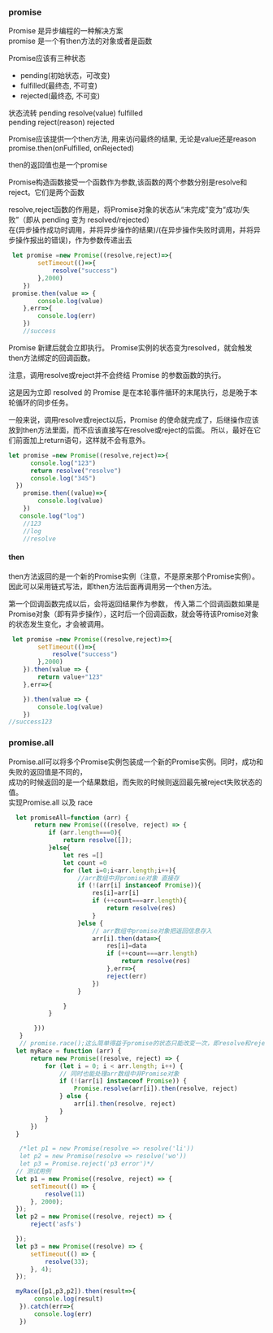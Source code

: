 
### promise
Promise 是异步编程的一种解决方案  <br>
promise 是⼀个有then⽅法的对象或者是函数

Promise应该有三种状态
- pending(初始状态，可改变)
- fulfilled(最终态, 不可变)
- rejected(最终态, 不可变)

状态流转
pending resolve(value) fulfilled<br>
pending reject(reason) rejected

Promise应该提供⼀个then⽅法, ⽤来访问最终的结果, ⽆论是value还是reason<br>
promise.then(onFulfilled, onRejected)

then的返回值也是一个promise

Promise构造函数接受一个函数作为参数,该函数的两个参数分别是resolve和reject。它们是两个函数

resolve,reject函数的作用是，将Promise对象的状态从“未完成”变为“成功/失败”（即从 pending 变为 resolved/rejected）<br>
在(异步操作成功时调用，并将异步操作的结果)/(在异步操作失败时调用，并将异步操作报出的错误)，作为参数传递出去

```js
 let promise =new Promise((resolve,reject)=>{
        setTimeout(()=>{
            resolve("success")
        },2000)
    })
 promise.then(value => {
        console.log(value)
    },err=>{
        console.log(err)
    })
    //success
```


Promise 新建后就会立即执行。
Promise实例的状态变为resolved，就会触发then方法绑定的回调函数。

注意，调用resolve或reject并不会终结 Promise 的参数函数的执行。

这是因为立即 resolved 的 Promise 是在本轮事件循环的末尾执行，总是晚于本轮循环的同步任务。

一般来说，调用resolve或reject以后，Promise 的使命就完成了，后继操作应该放到then方法里面，而不应该直接写在resolve或reject的后面。
所以，最好在它们前面加上return语句，这样就不会有意外。

```js
let promise =new Promise((resolve,reject)=>{
      console.log("123")
      return resolve("resolve")
      console.log("345")
  })
    promise.then((value)=>{
        console.log(value)
    })
   console.log("log")
    //123
    //log
    //resolve
```

#### then
then方法返回的是一个新的Promise实例（注意，不是原来那个Promise实例）。因此可以采用链式写法，即then方法后面再调用另一个then方法。

第一个回调函数完成以后，会将返回结果作为参数，
传入第二个回调函数如果是Promise对象（即有异步操作），这时后一个回调函数，就会等待该Promise对象的状态发生变化，才会被调用。
```js
 let promise =new Promise((resolve,reject)=>{
        setTimeout(()=>{
            resolve("success")
        },2000)
    }).then(value => {
        return value+"123"
    },err=>{

    }).then(value => {
        console.log(value)
    })
//success123
```




















### promise.all

 Promise.all可以将多个Promise实例包装成一个新的Promise实例。同时，成功和失败的返回值是不同的，  <br>
 成功的时候返回的是一个结果数组，而失败的时候则返回最先被reject失败状态的值。  <br>
 实现Promise.all 以及 race  <br>
   
 ```js
   let promiseAll=function (arr) {
        return new Promise(((resolve, reject) => {
            if (arr.length===0){
                return resolve([]);
            }else{
                let res =[]
                let count =0
                for (let i=0;i<arr.length;i++){
                    //arr数组中非promise对象 直接存
                    if (!(arr[i] instanceof Promise)){
                        res[i]=arr[i]
                        if (++count===arr.length){
                            return resolve(res)
                        }
                    }else {
                        // arr数组中promise对象把返回信息存入
                        arr[i].then(data=>{
                            res[i]=data
                            if (++count===arr.length)
                                return resolve(res)
                            },err=>{
                            reject(err)
                        })
                    }

                }
            }

        }))
    }
    // promise.race();这么简单得益于promise的状态只能改变一次，即resolve和reject都只被能执行一次
   let myRace = function (arr) {
       return new Promise((resolve, reject) => {
           for (let i = 0; i < arr.length; i++) {
               // 同时也能处理arr数组中非Promise对象
               if (!(arr[i] instanceof Promise)) {
                   Promise.resolve(arr[i]).then(resolve, reject)
               } else {
                   arr[i].then(resolve, reject)
               }
           }
       })
   }

    /*let p1 = new Promise(resolve => resolve('li'))
    let p2 = new Promise(resolve => resolve('wo'))
    let p3 = Promise.reject('p3 error')*/
   // 测试用例
   let p1 = new Promise((resolve, reject) => {
       setTimeout(() => {
           resolve(11)
       }, 2000);
   });
   let p2 = new Promise((resolve, reject) => {
       reject('asfs')

   });
   let p3 = new Promise((resolve) => {
       setTimeout(() => {
           resolve(33);
       }, 4);
   });

   myRace([p1,p3,p2]).then(result=>{
        console.log(result)
    }).catch(err=>{
        console.log(err)
    })
```
  
